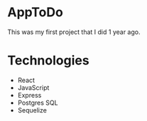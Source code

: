 # AppToDo
This was my first project that I did 1 year ago.

# Technologies
* React
* JavaScript
* Express
* Postgres SQL
* Sequelize

